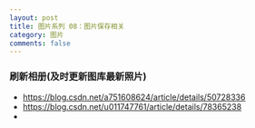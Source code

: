 ```yaml
---
layout: post
title: 图片系列 08：图片保存相关
category: 图片
comments: false
---
```

 
### 刷新相册(及时更新图库最新照片)	

* <https://blog.csdn.net/a751608624/article/details/50728336>
* <https://blog.csdn.net/u011747761/article/details/78365238>
* 
	
	
	
	
	
	
	
	
	
	